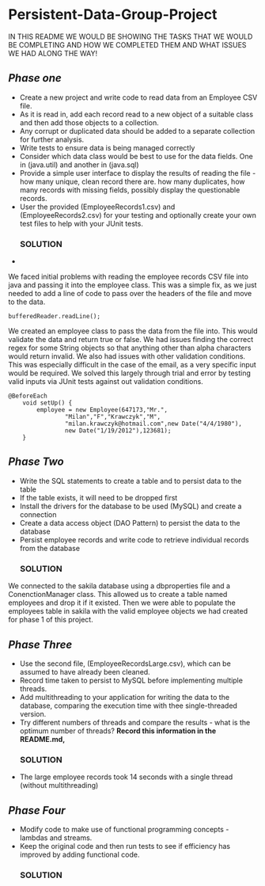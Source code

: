 # **Persistent-Data-Group-Project**

IN THIS README WE  WOULD BE SHOWING THE TASKS THAT WE WOULD BE COMPLETING AND HOW WE COMPLETED THEM AND WHAT ISSUES WE HAD ALONG THE WAY!

## *Phase one*

- Create a new project and write code to read data from an Employee CSV file.
- As it is read in, add each record read to a new object of a suitable class and then add those objects to a collection.
- Any corrupt or duplicated data should be added to a separate collection for further analysis.
- Write tests to ensure data is being managed correctly
- Consider which data class would be best to use for the data fields. One in (java.util) and another in (java.sql)
- Provide a simple user interface to display the results of reading the file - how many unique, clean record there are. how many duplicates, how many records with missing fields, possibly display the questionable records.
- User the provided (EmployeeRecords1.csv) and (EmployeeRecords2.csv) for your testing and optionally create your own test files to help with your JUnit tests.
  ### **SOLUTION**
- 
We faced initial problems with reading the employee records CSV file into java and passing it into the employee class.
This was a simple fix, as we just needed to add a line of code to pass over the headers of the file and move to the data.
````BufferedReader bufferedReader = new BufferedReader(fileReader))
bufferedReader.readLine();
````

We created an employee class to pass the data from the file into. This would validate the data and return true or false.
We had issues finding the correct regex for some String objects so that anything other than alpha characters would return invalid.
We also had issues with other validation conditions.
This was especially difficult in the case of the email, as a very specific input would be required.
We solved this largely through trial and error by testing valid inputs via JUnit tests against out validation conditions.
````
@BeforeEach
    void setUp() {
        employee = new Employee(647173,"Mr.",
                "Milan","F","Krawczyk","M",
                "milan.krawczyk@hotmail.com",new Date("4/4/1980"),
                new Date("1/19/2012"),123681);
    }
````

## *Phase Two* 

- Write the SQL statements to create a table and to persist data to the table
- If the table exists, it will need to be dropped first
- Install the drivers for the database to be used (MySQL) and create a connection
- Create a data access object (DAO Pattern) to persist the data to the database
- Persist employee records and write code to retrieve individual records from the database
  ### **SOLUTION**
We connected to the sakila database using a dbproperties file and a ConenctionManager class. This allowed us to
create a table named employees and drop it if it existed. Then we were able to populate the employees table in 
sakila with the valid employee objects we had created for phase 1 of this project.




## *Phase Three*
- Use the second file, (EmployeeRecordsLarge.csv), which can be assumed to have already been cleaned.
- Record time taken to persist to MySQL before implementing multiple threads.
- Add multithreading to your application for writing the data to the database, comparing the execution time with thee single-threaded version.
- Try different numbers of threads and compare the results - what is the optimum number of threads? **Record this information in the README.md,**
  ### **SOLUTION**
- The large employee records took 14 seconds with a single thread (without multithreading)






## *Phase Four*
- Modify code to make use of functional programming concepts - lambdas and streams.
- Keep the original code and then run tests to see if efficiency has improved by adding functional code.
  ### **SOLUTION**